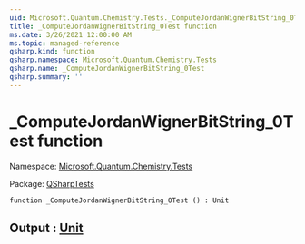 ```yaml
---
uid: Microsoft.Quantum.Chemistry.Tests._ComputeJordanWignerBitString_0Test
title: _ComputeJordanWignerBitString_0Test function
ms.date: 3/26/2021 12:00:00 AM
ms.topic: managed-reference
qsharp.kind: function
qsharp.namespace: Microsoft.Quantum.Chemistry.Tests
qsharp.name: _ComputeJordanWignerBitString_0Test
qsharp.summary: ''
---
```


# _ComputeJordanWignerBitString_0Test function

Namespace: [Microsoft.Quantum.Chemistry.Tests](xref:Microsoft.Quantum.Chemistry.Tests)

Package: [QSharpTests](https://nuget.org/packages/QSharpTests)




```qsharp
function _ComputeJordanWignerBitString_0Test () : Unit
```


## Output : [Unit](xref:microsoft.quantum.lang-ref.unit)

